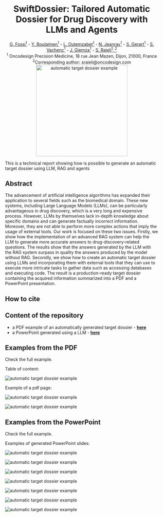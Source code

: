 <div align="center">
  <h1>SwiftDossier: Tailored Automatic Dossier for Drug Discovery with LLMs and Agents</h1>
  <a href="https://www.linkedin.com/in/gabriele-fossi/">G. Fossi<sup>1</sup></a> - 
  <a href="https://www.linkedin.com/in/youssef-boulaimen/">Y. Boulaimen<sup>1</sup></a> - 
  <a href="https://www.linkedin.com/in/leilaoutemzabet/">L. Outemzabet<sup>1</sup></a> - 
  <a href="https://www.linkedin.com/in/nathaliejeanray/">N. Jeanray<sup>1</sup></a> - 
  <a href="https://www.linkedin.com/in/stephanegerart/">S. Gerart<sup>1</sup></a> - 
  <a href="https://www.linkedin.com/in/vachenc-sebastien/">S. Vachenc<sup>1</sup></a> - 
  <a href="https://www.linkedin.com/in/joannagiemza/">J. Giemza<sup>1</sup></a> - 
  <a href="https://www.linkedin.com/in/salvatore-raieli/">S. Raieli<sup>1, 2</sup></a>
  <br>
  <sup>1</sup> Oncodesign Precision Medicine, 18 rue Jean Mazen, Dijon, 21000, France
  <br>
  <sup>2</sup>Corresponding author: sraieli@oncodesign.com
  
</div>


<div align="center">
  <img src="https://github.com/SalvatoreRa/Automatic-Target-Dossier/blob/main/logo.webp?raw=true" alt="automatic target dossier example" width="300"/>
</div>


This is a technical report showing how is possible to generate an automatic target dossier using LLM, RAG and agents

## Abstract

The advancement of artificial intelligence algorithms has expanded their application to several fields such as the biomedical domain. These new systems, including Large Language Models (LLMs), can be particularly advantageous in drug discovery, which is a very long and expensive process. However, LLMs by themselves lack in-depth knowledge about specific domains and can generate factually incorrect information. Moreover, they are not able to perform more complex actions that imply the usage of external tools. Our work is focused on these two issues. Firstly, we show how the implementation of an advanced RAG system can help the LLM to generate more accurate answers to drug-discovery-related questions. The results show that the answers generated by the LLM with the RAG system surpass in quality the answers produced by the model without RAG. Secondly, we show how to create an automatic target dossier using LLMs and incorporating them with external tools that they can use to execute more intricate tasks to gather data such as accessing databases and executing code. The result is a production-ready target dossier containing the acquired information summarized into a PDF and a PowerPoint presentation.

## How to cite

## Content of the repository

* a PDF example of an automatically generated target dossier - **[here](https://github.com/SalvatoreRa/Automatic-Target-Dossier/blob/main/target_dossier_KRAS_pancreatic_cancer.pdf)**
* a PowerPoint generated using a LLM - **[here](https://github.com/SalvatoreRa/Automatic-Target-Dossier/blob/main/target_dossier_KRAS_pancreatic_cancer.pptx)**

## Examples from the PDF

Check the full example.

Table of content:

![automatic target dossier example](https://github.com/SalvatoreRa/Automatic-Target-Dossier/blob/main/pdf_1.png?raw=true)

Example of a pdf page:

![automatic target dossier example](https://github.com/SalvatoreRa/Automatic-Target-Dossier/blob/main/pdf_2.png?raw=true)

![automatic target dossier example](https://github.com/SalvatoreRa/Automatic-Target-Dossier/blob/main/pdf_3.png?raw=true)

## Examples from the PowerPoint

Check the full example.

Examples of generated PowerPoint slides:

![automatic target dossier example](https://github.com/SalvatoreRa/Automatic-Target-Dossier/blob/main/pp_1.png?raw=true)

![automatic target dossier example](https://github.com/SalvatoreRa/Automatic-Target-Dossier/blob/main/pp_2.png?raw=true)

![automatic target dossier example](https://github.com/SalvatoreRa/Automatic-Target-Dossier/blob/main/pp_3.png?raw=true)

![automatic target dossier example](https://github.com/SalvatoreRa/Automatic-Target-Dossier/blob/main/pp_4.png?raw=true)

![automatic target dossier example](https://github.com/SalvatoreRa/Automatic-Target-Dossier/blob/main/pp_5.png?raw=true)

![automatic target dossier example](https://github.com/SalvatoreRa/Automatic-Target-Dossier/blob/main/pp_6.png?raw=true)

![automatic target dossier example](https://github.com/SalvatoreRa/Automatic-Target-Dossier/blob/main/pp_7.png?raw=true)
